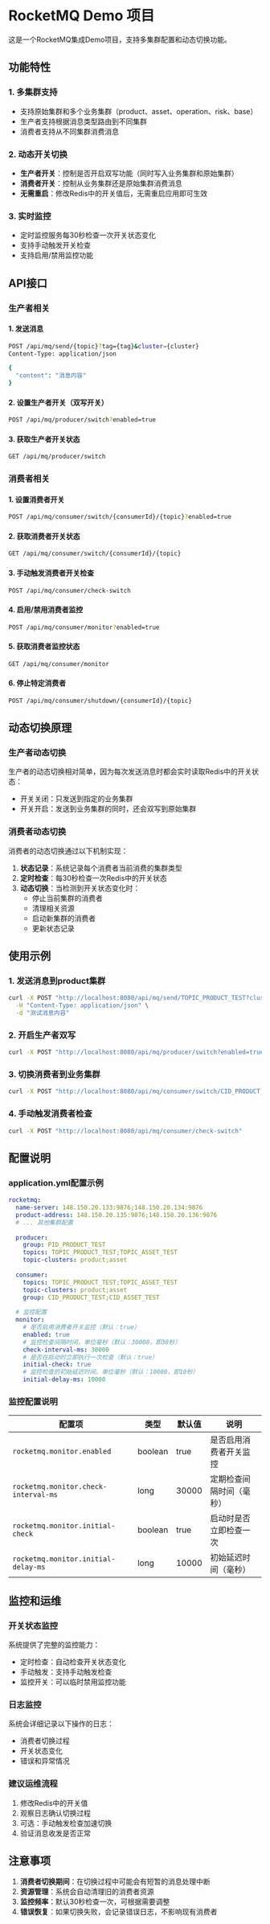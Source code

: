 # RocketMQ Demo 项目

这是一个RocketMQ集成Demo项目，支持多集群配置和动态切换功能。

## 功能特性

### 1. 多集群支持
- 支持原始集群和多个业务集群（product、asset、operation、risk、base）
- 生产者支持根据消息类型路由到不同集群
- 消费者支持从不同集群消费消息

### 2. 动态开关切换
- **生产者开关**：控制是否开启双写功能（同时写入业务集群和原始集群）
- **消费者开关**：控制从业务集群还是原始集群消费消息
- **无需重启**：修改Redis中的开关值后，无需重启应用即可生效

### 3. 实时监控
- 定时监控服务每30秒检查一次开关状态变化
- 支持手动触发开关检查
- 支持启用/禁用监控功能

## API接口

### 生产者相关

#### 1. 发送消息
```bash
POST /api/mq/send/{topic}?tag={tag}&cluster={cluster}
Content-Type: application/json

{
  "content": "消息内容"
}
```

#### 2. 设置生产者开关（双写开关）
```bash
POST /api/mq/producer/switch?enabled=true
```

#### 3. 获取生产者开关状态
```bash
GET /api/mq/producer/switch
```

### 消费者相关

#### 1. 设置消费者开关
```bash
POST /api/mq/consumer/switch/{consumerId}/{topic}?enabled=true
```

#### 2. 获取消费者开关状态
```bash
GET /api/mq/consumer/switch/{consumerId}/{topic}
```

#### 3. 手动触发消费者开关检查
```bash
POST /api/mq/consumer/check-switch
```

#### 4. 启用/禁用消费者监控
```bash
POST /api/mq/consumer/monitor?enabled=true
```

#### 5. 获取消费者监控状态
```bash
GET /api/mq/consumer/monitor
```

#### 6. 停止特定消费者
```bash
POST /api/mq/consumer/shutdown/{consumerId}/{topic}
```

## 动态切换原理

### 生产者动态切换
生产者的动态切换相对简单，因为每次发送消息时都会实时读取Redis中的开关状态：
- 开关关闭：只发送到指定的业务集群
- 开关开启：发送到业务集群的同时，还会双写到原始集群

### 消费者动态切换
消费者的动态切换通过以下机制实现：

1. **状态记录**：系统记录每个消费者当前消费的集群类型
2. **定时检查**：每30秒检查一次Redis中的开关状态
3. **动态切换**：当检测到开关状态变化时：
   - 停止当前集群的消费者
   - 清理相关资源
   - 启动新集群的消费者
   - 更新状态记录

## 使用示例

### 1. 发送消息到product集群
```bash
curl -X POST "http://localhost:8080/api/mq/send/TOPIC_PRODUCT_TEST?cluster=product" \
  -H "Content-Type: application/json" \
  -d "测试消息内容"
```

### 2. 开启生产者双写
```bash
curl -X POST "http://localhost:8080/api/mq/producer/switch?enabled=true"
```

### 3. 切换消费者到业务集群
```bash
curl -X POST "http://localhost:8080/api/mq/consumer/switch/CID_PRODUCT_TEST/TOPIC_PRODUCT_TEST?enabled=true"
```

### 4. 手动触发消费者检查
```bash
curl -X POST "http://localhost:8080/api/mq/consumer/check-switch"
```

## 配置说明

### application.yml配置示例
```yaml
rocketmq:
  name-server: 148.150.20.133:9876;148.150.20.134:9876
  product-address: 148.150.20.135:9876;148.150.20.136:9876
  # ... 其他集群配置
  
  producer:
    group: PID_PRODUCT_TEST
    topics: TOPIC_PRODUCT_TEST;TOPIC_ASSET_TEST
    topic-clusters: product;asset
    
  consumer:
    topics: TOPIC_PRODUCT_TEST;TOPIC_ASSET_TEST
    topic-clusters: product;asset
    group: CID_PRODUCT_TEST;CID_ASSET_TEST
  
  # 监控配置
  monitor:
    # 是否启用消费者开关监控（默认：true）
    enabled: true
    # 监控检查间隔时间，单位毫秒（默认：30000，即30秒）
    check-interval-ms: 30000
    # 是否在启动时立即执行一次检查（默认：true）
    initial-check: true
    # 监控检查的初始延迟时间，单位毫秒（默认：10000，即10秒）
    initial-delay-ms: 10000
```

### 监控配置说明

| 配置项 | 类型 | 默认值 | 说明 |
|--------|------|--------|------|
| `rocketmq.monitor.enabled` | boolean | true | 是否启用消费者开关监控 |
| `rocketmq.monitor.check-interval-ms` | long | 30000 | 定期检查间隔时间（毫秒） |
| `rocketmq.monitor.initial-check` | boolean | true | 启动时是否立即检查一次 |
| `rocketmq.monitor.initial-delay-ms` | long | 10000 | 初始延迟时间（毫秒） |

## 监控和运维

### 开关状态监控
系统提供了完整的监控能力：
- 定时检查：自动检查开关状态变化
- 手动触发：支持手动触发检查
- 监控开关：可以临时禁用监控功能

### 日志监控
系统会详细记录以下操作的日志：
- 消费者切换过程
- 开关状态变化
- 错误和异常情况

### 建议运维流程
1. 修改Redis中的开关值
2. 观察日志确认切换过程
3. 可选：手动触发检查加速切换
4. 验证消息收发是否正常

## 注意事项

1. **消费者切换期间**：在切换过程中可能会有短暂的消息处理中断
2. **资源管理**：系统会自动清理旧的消费者资源
3. **监控频率**：默认30秒检查一次，可根据需要调整
4. **错误恢复**：如果切换失败，会记录错误日志，不影响现有消费者 